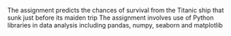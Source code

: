 The assignment predicts the chances of survival from the Titanic ship that sunk just before its maiden trip 
The assignment involves use of Python libraries in data analysis including pandas, numpy, seaborn and matplotlib
